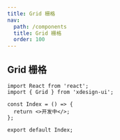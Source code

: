 ```yaml
---
title: Grid 栅格
nav:
  path: /components
  title: Grid 栅格
  order: 100
---
```


## Grid 栅格

```tsx
import React from 'react';
import { Grid } from 'xdesign-ui';

const Index = () => {
  return <>开发中</>;
};

export default Index;
```
